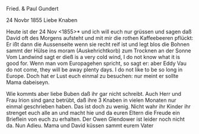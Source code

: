Fried. & Paul Gundert

 24 Novbr 1855
Liebe Knaben

Heute ist der 24 Nov <1855>* und ich will euch nur grüssen und sagen daß David oft des Morgens aufsteht und mit mir die rothen Kaffeebeeren pflückt: Er ißt dann die Aussenseite wenn sie recht reif ist und legt blos die Bohnen sammt der Hülse ins moram (Auskehrichtkorb) zum Trocknen an der Sonne Vom Landwind sagt er dieß is a very cold wind, I do not know what it is good for. Wenn man vom Europagehen spricht, so sagt er: aber Eddy Vau do not come, they will be away plenty days. I do not like to be so long in Europe. Doch hat er Lust euch einmal zu besuchen: nur meint er sollte Mama dabeiseyn.

Wie kommts aber liebe Buben daß ihr gar nicht schreibt. Auch Herr und Frau Irion sind ganz betrübt, daß ihre 3 Knaben in vielen Monaten nur einmal geschrieben haben. Das ist doch zu wenig. Nicht wahr ihr Kinder ihr strenget euch alle an und macht hie und da euren Eltern die Freude ein Brieflein von euch zu erhalten. Der Owen Glendower ist leider noch nicht da. Nun Adieu. Mama und David küssen sammt
 eurem Vater

